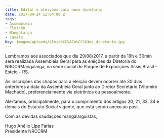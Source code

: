 ```yaml
---
title: Edital e eleições para nova diretoria
date: 2017-04-24 12:04:00 Z
tags:
- Assembléia
- Eleição
- Mangalarga
- cavalo
Key: imagem/uploads/eleic%CC%A7o%CC%83es_diretoria.jpg
---
```


Lembramos aos associados que dia 29/08/2017, a partir da 19h e 30min será realizada Assembléia Geral para as eleições da Diretoria do NRCCRMangalarga, na sede social do Parque de Exposições Assis Brasil – Esteio – RS.

As inscrições das chapas para a eleição devem ocorrer até 30 dias anteriores a data da Assembléia Geral junto ao Diretor Secretário (Vitomiro Machado), preferencialmente via eletrônica ou pessoalmente.

Alertamos, principalmente, para o cumprimento dos artigos 20, 21, 33, 34 e demais do Estatuto Social vigente, que está sendo anexo ao post.

Com as devidas saudações mangalarguistas,

Hugo Anélio Lipp Farias\
Presidente NRCCRM